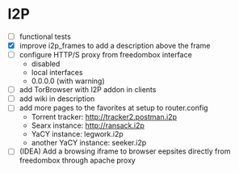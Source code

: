 # I2P
 
 - [ ] functional tests
 - [x] improve i2p_frames to add a description above the frame
 - [ ] configure HTTP/S proxy from freedombox interface
   + disabled
   + local interfaces
   + 0.0.0.0 (with warning)
 - [ ] add TorBrowser with I2P addon in clients
 - [ ] add wiki in description
 - [ ] add more pages to the favorites at setup to router.config
    - Torrent tracker: http://tracker2.postman.i2p
    - Searx instance: http://ransack.i2p
    - YaCY instance: legwork.i2p
    - another YaCY instance: seeker.i2p
 - [ ] (IDEA) Add a browsing iframe to browser eepsites
       directly from freedombox through apache proxy
